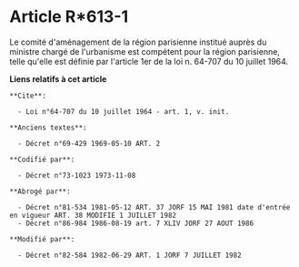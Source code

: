 # Article R*613-1

Le comité d'aménagement de la région parisienne institué auprès du ministre chargé de l'urbanisme est compétent pour la
région parisienne, telle qu'elle est définie par l'article 1er de la loi n. 64-707 du 10 juillet 1964.

**Liens relatifs à cet article**

	**Cite**:

	  - Loi n°64-707 du 10 juillet 1964 - art. 1, v. init.

	**Anciens textes**:

	  - Décret n°69-429 1969-05-10 ART. 2

	**Codifié par**:

	  - Décret n°73-1023 1973-11-08

	**Abrogé par**:

	  - Décret n°81-534 1981-05-12 ART. 37 JORF 15 MAI 1981 date d'entrée en vigueur ART. 38 MODIFIE 1 JUILLET 1982
	  - Décret n°86-984 1986-08-19 art. 7 XLIV JORF 27 AOUT 1986

	**Modifié par**:

	  - Décret n°82-584 1982-06-29 ART. 1 JORF 7 JUILLET 1982
